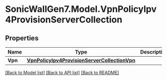 # SonicWallGen7.Model.VpnPolicyIpv4ProvisionServerCollection

## Properties

Name | Type | Description | Notes
------------ | ------------- | ------------- | -------------
**Vpn** | [**VpnPolicyIpv4ProvisionServerCollectionVpn**](VpnPolicyIpv4ProvisionServerCollectionVpn.md) |  | [optional] 

[[Back to Model list]](../README.md#documentation-for-models) [[Back to API list]](../README.md#documentation-for-api-endpoints) [[Back to README]](../README.md)


